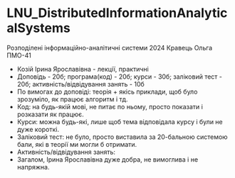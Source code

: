 # LNU_DistributedInformationAnalyticalSystems
Розподілені інформаційно-аналітичні системи 2024 Кравець Ольга ПМО-41
- Козій Ірина Ярославівна - лекції, практичні
- Доповідь - 20б; програма(код) - 20б; курси - 30б; заліковий тест - 20б; активність/відвідування занять - 10б
- По вимогах до доповіді: теорія + якісь приклади, щоб було зрозуміло, як працює алгоритм і тд.
- Код: на будь-якій мові, не питає по ньому, просто показати і розказати як працює.
- Курси: можна будь-які, лише щоб тема відповідала курсу і були не дуже короткі.
- Заліковий тест: не було, просто виставила за 20-бальною системою бали, які в теорії ми могли б отримати.
- Активність/відвідування занять:
- Загалом, Ірина Ярославівна дуже добра, не вимоглива і не напряжна.
